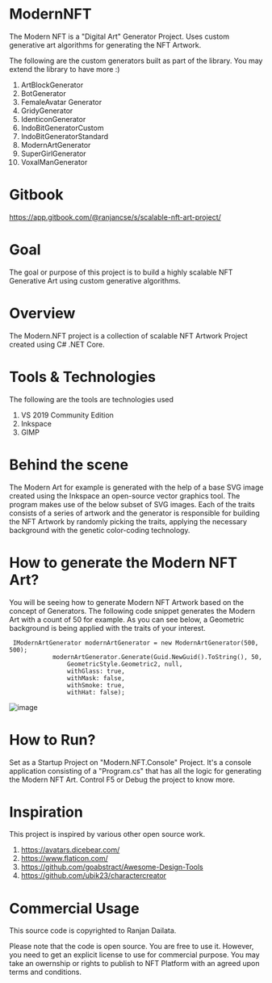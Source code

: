 # ModernNFT
The Modern NFT is a "Digital Art" Generator Project. Uses custom generative art algorithms for generating the NFT Artwork.

The following are the custom generators built as part of the library. You may extend the library to have more :)

1) ArtBlockGenerator
2) BotGenerator
3) FemaleAvatar Generator
4) GridyGenerator
5) IdenticonGenerator
6) IndoBitGeneratorCustom
7) IndoBitGeneratorStandard
8) ModernArtGenerator
9) SuperGirlGenerator
10) VoxalManGenerator

# Gitbook

https://app.gitbook.com/@ranjancse/s/scalable-nft-art-project/

# Goal

The goal or purpose of this project is to build a highly scalable NFT Generative Art using custom generative algorithms.

# Overview

The Modern.NFT project is a collection of scalable NFT Artwork Project created using C# .NET Core.

# Tools & Technologies

The following are the tools are technologies used

1) VS 2019 Community Edition
2) Inkspace
3) GIMP

# Behind the scene

The Modern Art for example is generated with the help of a base SVG image created using the Inkspace an open-source vector graphics tool. The program makes use of the below subset of SVG images. Each of the traits consists of a series of artwork and the generator is responsible for building the NFT Artwork by randomly picking the traits, applying the necessary background with the genetic color-coding technology.

# How to generate the Modern NFT Art?

You will be seeing how to generate Modern NFT Artwork based on the concept of Generators.
The following code snippet generates the Modern Art with a count of 50 for example. As you can see below, a Geometric background is being applied with the traits of your interest.

```
 IModernArtGenerator modernArtGenerator = new ModernArtGenerator(500, 500);
            modernArtGenerator.Generate(Guid.NewGuid().ToString(), 50,
                GeometricStyle.Geometric2, null,
                withGlass: true,
                withMask: false,
                withSmoke: true,
                withHat: false);
```

![image](https://user-images.githubusercontent.com/2565797/131239388-2601d16a-4ae5-4947-b6ab-b180c2d6aa94.png)

# How to Run?

Set as a Startup Project on "Modern.NFT.Console" Project. It's a console application consisting of a "Program.cs" that has all the logic for generating the Modern NFT Art. Control F5 or Debug the project to know more.

# Inspiration

This project is inspired by various other open source work. 

1) https://avatars.dicebear.com/
2) https://www.flaticon.com/
3) https://github.com/goabstract/Awesome-Design-Tools
4) https://github.com/ubik23/charactercreator

# Commercial Usage

This source code is copyrighted to Ranjan Dailata. 

Please note that the code is open source. You are free to use it. However, you need to get an explicit license to use for commercial purpose. You may take an owernship or rights to publish to NFT Platform with an agreed upon terms and conditions.
